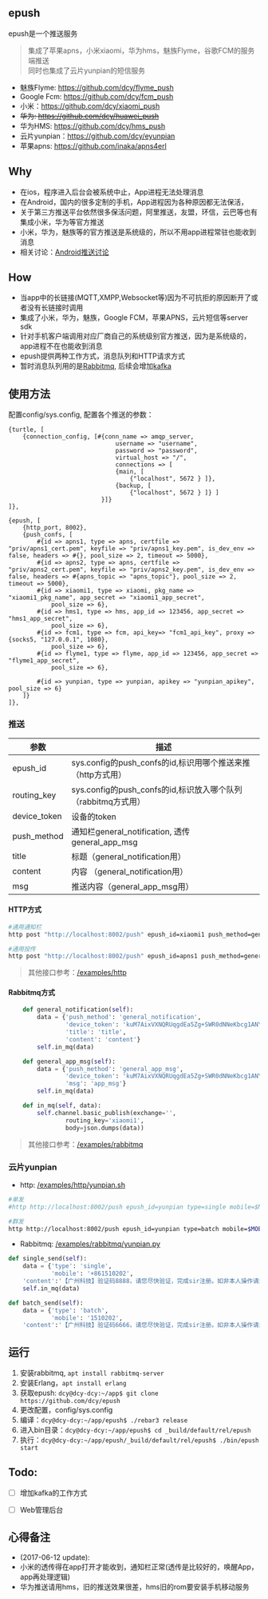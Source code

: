 ## epush
epush是一个推送服务    
> 集成了苹果apns，小米xiaomi，华为hms，魅族Flyme，谷歌FCM的服务端推送    
> 同时也集成了云片yunpian的短信服务    

* 魅族Flyme: https://github.com/dcy/flyme_push
* Google Fcm: https://github.com/dcy/fcm_push
* 小米：https://github.com/dcy/xiaomi_push    
* ~~华为: https://github.com/dcy/huawei_push~~
* 华为HMS: https://github.com/dcy/hms_push
* 云片yunpian：https://github.com/dcy/eyunpian    
* 苹果apns: https://github.com/inaka/apns4erl    

## Why
* 在ios，程序进入后台会被系统中止，App进程无法处理消息
* 在Android，国内的很多定制的手机，App进程因为各种原因都无法保活，
* 关于第三方推送平台依然很多保活问题，阿里推送，友盟，环信，云巴等也有集成小米，华为等官方推送
* 小米，华为，魅族等的官方推送是系统级的，所以不用app进程常驻也能收到消息
* 相关讨论：[Android推送讨论](https://github.com/android-cn/topics/issues/4)

## How
* 当app中的长链接(MQTT,XMPP,Websocket等)因为不可抗拒的原因断开了或者没有长链接时调用
* 集成了小米，华为，魅族，Google FCM，苹果APNS，云片短信等server sdk
* 针对手机客户端调用对应厂商自己的系统级别官方推送，因为是系统级的，app进程不在也能收到消息
* epush提供两种工作方式，消息队列和HTTP请求方式
* 暂时消息队列用的是[Rabbitmq](https://www.rabbitmq.com/), 后续会增加[kafka](http://kafka.apache.org/)


## 使用方法
配置config/sys.config, 配置各个推送的参数：
```
{turtle, [
    {connection_config, [#{conn_name => amqp_server,
                              username => "username",
                              password => "password",
                              virtual_host => "/",
                              connections => [
                              {main, [
                                  {"localhost", 5672 } ]},
                              {backup, [
                                  {"localhost", 5672 } ]} ]
                          }]}
]},

{epush, [
    {http_port, 8002},
    {push_confs, [
        #{id => apns1, type => apns, certfile => "priv/apns1_cert.pem", keyfile => "priv/apns1_key.pem", is_dev_env => false, headers => #{}, pool_size => 2, timeout => 5000},
        #{id => apns2, type => apns, certfile => "priv/apns2_cert.pem", keyfile => "priv/apns2_key.pem", is_dev_env => false, headers => #{apns_topic => "apns_topic"}, pool_size => 2, timeout => 5000},
        #{id => xiaomi1, type => xiaomi, pkg_name => "xiaomi1_pkg_name", app_secret => "xiaomi1_app_secret",
            pool_size => 6},
        #{id => hms1, type => hms, app_id => 123456, app_secret => "hms1_app_secret",
            pool_size => 6},
        #{id => fcm1, type => fcm, api_key=> "fcm1_api_key", proxy => {socks5, "127.0.0.1", 1080},
            pool_size => 6},
        #{id => flyme1, type => flyme, app_id => 123456, app_secret => "flyme1_app_secret",
            pool_size => 6},

        #{id => yunpian, type => yunpian, apikey => "yunpian_apikey", pool_size => 6}
    ]}
]},
```
### 推送
| 参数 | 描述          |
| ------------- | ----------- |
| epush_id      | sys.config的push_confs的id,标识用哪个推送来推（http方式用） |
| routing_key   | sys.config的push_confs的id,标识放入哪个队列（rabbitmq方式用）
| device_token  | 设备的token |
| push_method     | 通知栏general_notification, 透传general_app_msg |
| title | 标题（general_notification用）  |
| content | 内容 （general_notification用） |
| msg | 推送内容（general_app_msg用）|

#### HTTP方式
```bash
#通用通知栏
http post "http://localhost:8002/push" epush_id=xiaomi1 push_method=general_notification device_token="kuM7AixVXNQRUqgdEa5Zg+SWR0dNNeKbcg1ANYu/PFM=" title="title" content="content"

#通用投传
http post "http://localhost:8002/push" epush_id=apns1 push_method=general_app_msg device_token="9c3bba269163640bb0165ba9a8320959c7d4c70b0b8cb92ef3a9a9d1442fcccd" msg="app_msg"
```
> 其他接口参考：[/examples/http](/examples/http)

#### Rabbitmq方式
```Python
    def general_notification(self):
        data = {'push_method': 'general_notification',
                'device_token': 'kuM7AixVXNQRUqgdEa5Zg+SWR0dNNeKbcg1ANYu/PFM=',
                'title': 'title',
                'content': 'content'}
        self.in_mq(data)

    def general_app_msg(self):
        data = {'push_method': 'general_app_msg',
                'device_token': 'kuM7AixVXNQRUqgdEa5Zg+SWR0dNNeKbcg1ANYu/PFM=',
                'msg': 'app_msg'}
        self.in_mq(data)

    def in_mq(self, data):
        self.channel.basic_publish(exchange='',
                routing_key='xiaomi1',
                body=json.dumps(data))
```
> 其他接口参考：[/examples/rabbitmq](/examples/rabbitmq)


### 云片yunpian
* http: [/examples/http/yunpian.sh](/examples/http/yunpian.sh)
```bash
#单发
#http http://localhost:8002/push epush_id=yunpian type=single mobile=$MOBILE content=$CONTENT

#群发
http http://localhost:8002/push epush_id=yunpian type=batch mobile=$MOBILE content=$CONTENT
```

* Rabbitmq: [/examples/rabbitmq/yunpian.py](/examples/rabbitmq/yunpian.py)
```Python
def single_send(self):
    data = {'type': 'single',
            'mobile': '+861510202',
    'content':'【广州科技】验证码8888，请您尽快验证，完成sir注册。如非本人操作请忽略。'}
    self.in_mq(data)

def batch_send(self):
    data = {'type': 'batch',
            'mobile': '1510202',
    'content':'【广州科技】验证码6666，请您尽快验证，完成sir注册。如非本人操作请忽略。'}
```



## 运行
1. 安装rabbitmq, ```apt install rabbitmq-server```
2. 安装Erlang，```apt install erlang```
3. 获取epush: ```dcy@dcy-dcy:~/app$ git clone https://github.com/dcy/epush```
4. 更改配置，config/sys.config
5. 编译：```dcy@dcy-dcy:~/app/epush$ ./rebar3 release```
6. 进入bin目录：```dcy@dcy-dcy:~/app/epush$ cd _build/default/rel/epush```
7. 执行：```dcy@dcy-dcy:~/app/epush/_build/default/rel/epush$ ./bin/epush start```

## Todo:
- [ ] 增加kafka的工作方式
- [ ] Web管理后台


## 心得备注
* (2017-06-12 update):
* 小米的透传得在app打开才能收到，通知栏正常(透传是比较好的，唤醒App，app再处理逻辑)
* 华为推送请用hms，旧的推送效果很差，hms旧的rom要安装手机移动服务
